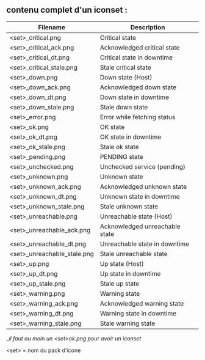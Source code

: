 ## contenu complet d'un iconset :

   Filename | Description
   ---------|----------
\<set>_critical.png	         |   Critical state
\<set>_critical_ack.png      |	 Acknowledged critical state
\<set>_critical_dt.png	     |   Critical state in downtime
\<set>_critical_stale.png    |   Stale critical state
\<set>_down.png	             |   Down state (Host)
\<set>_down_ack.png	         |   Acknowledged down state
\<set>_down_dt.png           |	Down state in downtime
\<set>_down_stale.png	       |  Stale down state
\<set>_error.png	           |  Error while fetching status
\<set>_ok.png	               |  OK state
\<set>_ok_dt.png	           |  OK state in downtime
\<set>_ok_stale.png	         |  Stale ok state
\<set>_pending.png	         |  PENDING state
\<set>_unchecked.png	       |  Unchecked service (pending)
\<set>_unknown.png	         |  Unknown state
\<set>_unknown_ack.png	     |  Acknowledged unknown state
\<set>_unknown_dt.png	       |  Unknown state in downtime
\<set>_unknown_stale.png	   |  Stale unknown state
\<set>_unreachable.png	     |  Unreachable state (Host)
\<set>_unreachable_ack.png   |	Acknowledged unreachable state
\<set>_unreachable_dt.png    |	Unreachable state in downtime
\<set>_unreachable_stale.png |	Stale unreachable state
\<set>_up.png	               |  Up state (Host)
\<set>_up_dt.png	           |  Up state in downtime
\<set>_up_stale.png	         |  Stale up state
\<set>_warning.png	         |  Warning state
\<set>_warning_ack.png	     |  Acknowledged warning state
\<set>_warning_dt.png	       |  Warning state in downtime
\<set>_warning_stale.png	   |  Stale warning state

__il faut au moin un \<set>_ok.png pour avoir un iconset__

\<set> = nom du pack d'icone

